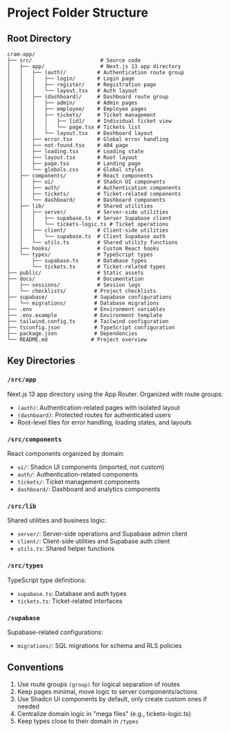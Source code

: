 # Project Folder Structure

## Root Directory
```
cram-app/
├── src/                      # Source code
│   ├── app/                  # Next.js 13 app directory
│   │   ├── (auth)/          # Authentication route group
│   │   │   ├── login/       # Login page
│   │   │   ├── register/    # Registration page
│   │   │   └── layout.tsx   # Auth layout
│   │   ├── (dashboard)/     # Dashboard route group
│   │   │   ├── admin/       # Admin pages
│   │   │   ├── employee/    # Employee pages
│   │   │   ├── tickets/     # Ticket management
│   │   │   │   ├── [id]/    # Individual ticket view
│   │   │   │   └── page.tsx # Tickets list
│   │   │   └── layout.tsx   # Dashboard layout
│   │   ├── error.tsx        # Global error handling
│   │   ├── not-found.tsx    # 404 page
│   │   ├── loading.tsx      # Loading state
│   │   ├── layout.tsx       # Root layout
│   │   ├── page.tsx         # Landing page
│   │   └── globals.css      # Global styles
│   ├── components/          # React components
│   │   ├── ui/              # Shadcn UI components
│   │   ├── auth/            # Authentication components
│   │   ├── tickets/         # Ticket-related components
│   │   └── dashboard/       # Dashboard components
│   ├── lib/                 # Shared utilities
│   │   ├── server/          # Server-side utilities
│   │   │   ├── supabase.ts  # Server Supabase client
│   │   │   └── tickets-logic.ts # Ticket operations
│   │   ├── client/          # Client-side utilities
│   │   │   └── supabase.ts  # Client Supabase auth
│   │   └── utils.ts         # Shared utility functions
│   ├── hooks/               # Custom React hooks
│   └── types/               # TypeScript types
│       ├── supabase.ts      # Database types
│       └── tickets.ts       # Ticket-related types
├── public/                  # Static assets
├── docs/                    # Documentation
│   ├── sessions/            # Session logs
│   └── checklists/         # Project checklists
├── supabase/               # Supabase configurations
│   └── migrations/         # Database migrations
├── .env                    # Environment variables
├── .env.example            # Environment template
├── tailwind.config.ts      # Tailwind configuration
├── tsconfig.json           # TypeScript configuration
├── package.json            # Dependencies
└── README.md              # Project overview
```

## Key Directories

### `/src/app`
Next.js 13 app directory using the App Router. Organized with route groups:
- `(auth)`: Authentication-related pages with isolated layout
- `(dashboard)`: Protected routes for authenticated users
- Root-level files for error handling, loading states, and layouts

### `/src/components`
React components organized by domain:
- `ui/`: Shadcn UI components (imported, not custom)
- `auth/`: Authentication-related components
- `tickets/`: Ticket management components
- `dashboard/`: Dashboard and analytics components

### `/src/lib`
Shared utilities and business logic:
- `server/`: Server-side operations and Supabase admin client
- `client/`: Client-side utilities and Supabase auth client
- `utils.ts`: Shared helper functions

### `/src/types`
TypeScript type definitions:
- `supabase.ts`: Database and auth types
- `tickets.ts`: Ticket-related interfaces

### `/supabase`
Supabase-related configurations:
- `migrations/`: SQL migrations for schema and RLS policies

## Conventions
1. Use route groups `(group)` for logical separation of routes
2. Keep pages minimal, move logic to server components/actions
3. Use Shadcn UI components by default, only create custom ones if needed
4. Centralize domain logic in "mega files" (e.g., tickets-logic.ts)
5. Keep types close to their domain in `/types`
